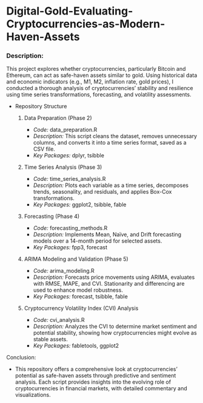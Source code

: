 # Digital-Gold-Evaluating-Cryptocurrencies-as-Modern-Haven-Assets

### Description:
This project explores whether cryptocurrencies, particularly Bitcoin and Ethereum, can act as safe-haven assets similar to gold. Using historical data and economic indicators (e.g., M1, M2, inflation rate, gold prices), I conducted a thorough analysis of cryptocurrencies’ stability and resilience using time series transformations, forecasting, and volatility assessments.

- Repository Structure
   1. Data Preparation (Phase 2)
       - *Code:* data_preparation.R
       - *Description:* This script cleans the dataset, removes unnecessary columns, and converts it into a time series format, saved as a CSV file.
       - *Key Packages:* dplyr, tsibble

   2. Time Series Analysis (Phase 3)
       - *Code:* time_series_analysis.R
       - *Description:* Plots each variable as a time series, decomposes trends, seasonality, and residuals, and applies Box-Cox transformations.
       - *Key Packages:* ggplot2, tsibble, fable

   3. Forecasting (Phase 4)
       - *Code:* forecasting_methods.R
       - *Description:* Implements Mean, Naïve, and Drift forecasting models over a 14-month period for selected assets.
       - *Key Packages:* fpp3, forecast

   4. ARIMA Modeling and Validation (Phase 5)
        - *Code:* arima_modeling.R
        - *Description:* Forecasts price movements using ARIMA, evaluates with RMSE, MAPE, and CVI. Stationarity and differencing are used to enhance model robustness.
        - *Key Packages:* forecast, tsibble, fable

   5. Cryptocurrency Volatility Index (CVI) Analysis
        - *Code:* cvi_analysis.R
        - *Description:* Analyzes the CVI to determine market sentiment and potential stability, showing how cryptocurrencies might evolve as stable assets.
        - *Key Packages:* fabletools, ggplot2

Conclusion:
- This repository offers a comprehensive look at cryptocurrencies’ potential as safe-haven assets through predictive and sentiment analysis. Each script provides insights into the evolving role of cryptocurrencies in financial markets, with detailed commentary and visualizations.
